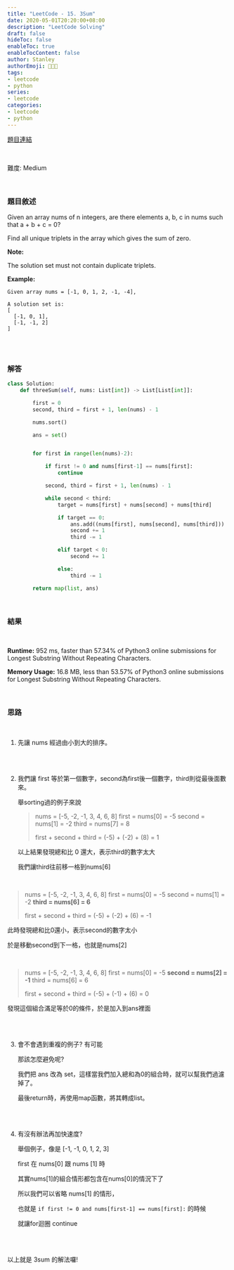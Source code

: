 ```yaml
---
title: "LeetCode - 15. 3Sum"
date: 2020-05-01T20:20:00+08:00
description: "LeetCode Solving"
draft: false
hideToc: false
enableToc: true
enableTocContent: false
author: Stanley
authorEmoji: 👨🏻‍💻
tags:
- leetcode
- python
series:
- leetcode
categories:
- leetcode
- python
---
```


[題目連結](https://leetcode.com/problems/3sum/)

<br/>

難度: Medium

<br/>

### 題目敘述
Given an array nums of n integers, are there elements a, b, c in nums such that a + b + c = 0?

Find all unique triplets in the array which gives the sum of zero.

**Note:**

The solution set must not contain duplicate triplets.

**Example:**
```
Given array nums = [-1, 0, 1, 2, -1, -4],

A solution set is:
[
  [-1, 0, 1],
  [-1, -1, 2]
]
```

<br/><br/>

### 解答

```Python
class Solution:
    def threeSum(self, nums: List[int]) -> List[List[int]]:

        first = 0
        second, third = first + 1, len(nums) - 1

        nums.sort()

        ans = set()


        for first in range(len(nums)-2):

            if first != 0 and nums[first-1] == nums[first]:
                continue

            second, third = first + 1, len(nums) - 1

            while second < third:
                target = nums[first] + nums[second] + nums[third]

                if target == 0:
                    ans.add((nums[first], nums[second], nums[third]))
                    second += 1
                    third -= 1

                elif target < 0:
                    second += 1

                else:
                    third -= 1

        return map(list, ans)
```

<br/>

### 結果
<br/>

**Runtime:** 952 ms, faster than 57.34% of Python3 online submissions for Longest Substring Without Repeating Characters.

**Memory Usage:** 16.8 MB, less than 53.57% of Python3 online submissions for Longest Substring Without Repeating Characters.

<br/>

### 思路
<br/>

1. 先讓 nums 經過由小到大的排序。

<br/><br/>

2. 我們讓 first 等於第一個數字，second為first後一個數字，third則從最後面數來。

   舉sorting過的例子來說

   > nums = [-5, -2, -1, 3, 4, 6, 8]
   > first = nums[0] = -5
   > second = nums[1] = -2
   > third = nums[7] = 8
   >  
   > first + second + third = (-5) + (-2) + (8) = 1

   以上結果發現總和比 0 還大，表示third的數字太大

   我們讓third往前移一格到nums[6]

<br/>

   > nums = [-5, -2, -1, 3, 4, 6, 8]
   > first = nums[0] = -5
   > second = nums[1] = -2
   > **third = nums[6] = 6**
   >  
   > first + second + third = (-5) + (-2) + (6) = -1

   此時發現總和比0還小，表示second的數字太小

   於是移動second到下一格，也就是nums[2]

<br/>

   > nums = [-5, -2, -1, 3, 4, 6, 8]
   > first = nums[0] = -5
   > **second = nums[2] = -1**
   > third = nums[6] = 6
   >  
   > first + second + third = (-5) + (-1) + (6) = 0

   發現這個組合滿足等於0的條件，於是加入到ans裡面

<br/><br/>

3. 會不會遇到重複的例子? 有可能

   那該怎麼避免呢?

   我們把 ans 改為 set，這樣當我們加入總和為0的組合時，就可以幫我們過濾掉了。

   最後return時，再使用map函數，將其轉成list。

<br/><br/>

4. 有沒有辦法再加快速度?

   舉個例子，像是 [-1, -1, 0, 1, 2, 3]

   first 在 nums[0] 跟 nums [1] 時

   其實nums[1]的組合情形都包含在nums[0]的情況下了

   所以我們可以省略 nums[1] 的情形，

   也就是 ```if first != 0 and nums[first-1] == nums[first]:``` 的時候

   就讓for迴圈 continue

<br/><br/>

以上就是 3sum 的解法囉!
